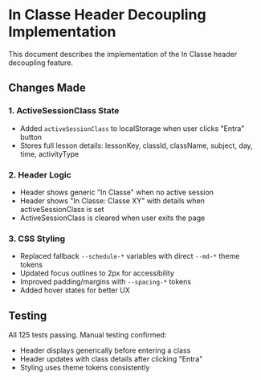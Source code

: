 # In Classe Header Decoupling Implementation

This document describes the implementation of the In Classe header decoupling feature.

## Changes Made

### 1. ActiveSessionClass State
- Added `activeSessionClass` to localStorage when user clicks "Entra" button
- Stores full lesson details: lessonKey, classId, className, subject, day, time, activityType

### 2. Header Logic
- Header shows generic "In Classe" when no active session
- Header shows "In Classe: Classe XY" with details when activeSessionClass is set
- ActiveSessionClass is cleared when user exits the page

### 3. CSS Styling
- Replaced fallback `--schedule-*` variables with direct `--md-*` theme tokens
- Updated focus outlines to 2px for accessibility
- Improved padding/margins with `--spacing-*` tokens
- Added hover states for better UX

## Testing
All 125 tests passing. Manual testing confirmed:
- Header displays generically before entering a class
- Header updates with class details after clicking "Entra"
- Styling uses theme tokens consistently
